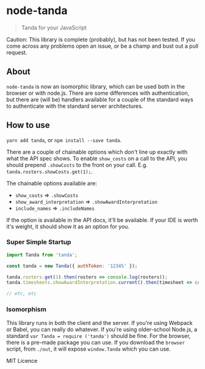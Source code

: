 # node-tanda
> Tanda for your JavaScript

Caution: This library is complete (probably), but has not been tested.  If you come across any 
problems open an issue, or be a champ and bust out a pull request.

## About
`node-tanda` is now an isomorphic library, which can be used both in the browser or with node.js.
  There are some differences with authentication, but there are (will be) handlers available for 
  a couple of the standard ways to authenticate with the standard server architectures.

## How to use

`yarn add tanda`, or `npm install --save tanda`.

There are a couple of chainable options which don't line up exactly with what the API spec shows.
  To enable `show_costs` on a call to the API, you should prepend `.showCosts` to the front on 
  your call.  E.g. `tanda.rosters.showCosts.get(1);`.
  
The chainable options available are:

- `show_costs` => `.showCosts`
- `show_award_interpretation` => `.showAwardInterpretation`
- `include_names` => `.includeNames`

If the option is available in the API docs, it'll be available.  If your IDE is worth it's 
weight, it should show it as an option for you.

### Super Simple Startup

```js
import Tanda from 'tanda';

const tanda = new Tanda({ authToken: '12345' });

tanda.rosters.get(1).then(rosters => console.log(rosters));
tanda.timesheets.showAwardInterpretation.current().then(timesheet => console.log(timesheet));

// etc, etc
```

### Isomorphism

This library runs in both the client and the server.  If you're using Webpack or Babel, you can 
really do whatever.  If you're using older-school Node.js, a standard `var Tanda = require
('tanda')` should be fine.  For the browser, there is a pre-made package you can use.  If you 
download the `browser` script, from `./out`, it will expose `window.Tanda` which you can use.

MIT Licence